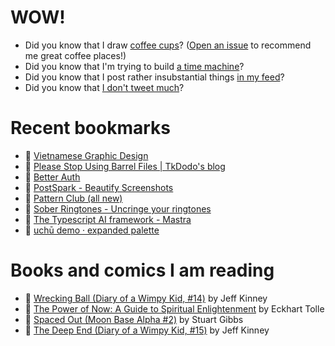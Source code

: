 # WOW!

- Did you know that I draw [coffee cups](https://papercups.mamuso.net/)? ([Open an issue](https://github.com/mamuso/papercups/issues) to recommend me great coffee places!)
- Did you know that I'm trying to build [a time machine](https://github.com/mamuso/fluxcapacitor)?
- Did you know that I post rather insubstantial things [in my feed](https://feed.mamuso.net/)?
- Did you know that [I don't tweet much](https://twitter.com/mamuso)?

# Recent bookmarks

- 👀 [Vietnamese Graphic Design](https://vietgd.com/)
- 👀 [Please Stop Using Barrel Files | TkDodo's blog](https://tkdodo.eu/blog/please-stop-using-barrel-files)
- 👀 [Better Auth](https://www.better-auth.com/)
- 👀 [PostSpark - Beautify Screenshots](https://postspark.app/)
- 👀 [Pattern Club (all new)](https://patternclub.io/)
- 👀 [Sober Ringtones - Uncringe your ringtones](https://sober-ringtones.wize.io/)
- 👀 [The Typescript AI framework - Mastra](https://mastra.ai/)
- 👀 [uchū demo · expanded palette](https://uchu.style/)


# Books and comics I am reading

- 📘 [Wrecking Ball (Diary of a Wimpy Kid, #14)](https://www.goodreads.com/book/show/44091234) by Jeff Kinney
- 📘 [The Power of Now: A Guide to Spiritual Enlightenment](https://www.goodreads.com/book/show/6512869) by Eckhart Tolle
- 📘 [Spaced Out (Moon Base Alpha #2)](https://www.goodreads.com/book/show/26022750) by Stuart Gibbs
- 📘 [The Deep End (Diary of a Wimpy Kid, #15)](https://www.goodreads.com/book/show/51468119) by Jeff Kinney

